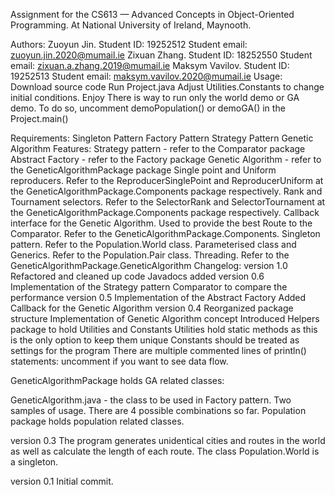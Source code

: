 Assignment for the CS613 — Advanced Concepts in Object-Oriented Programming. At National University of Ireland, Maynooth.

Authors:
Zuoyun Jin.
Student ID: 19252512
Student email: zuoyun.jin.2020@mumail.ie
Zixuan Zhang.
Student ID: 18252550
Student email: zixuan.a.zhang.2019@mumail.ie
Maksym Vavilov.
Student ID: 19252513
Student email: maksym.vavilov.2020@mumail.ie
Usage:
Download source code
Run Project.java
Adjust Utilities.Constants to change initial conditions.
Enjoy
There is way to run only the world demo or GA demo. To do so, uncomment demoPopulation() or demoGA() in the Project.main()

Requirements:
 Singleton Pattern
 Factory Pattern
 Strategy Pattern
 Genetic Algorithm
Features:
Strategy pattern - refer to the Comparator package
Abstract Factory - refer to the Factory package
Genetic Algorithm - refer to the GeneticAlgorithmPackage package
Single point and Uniform reproducers. Refer to the ReproducerSinglePoint and ReproducerUniform at the GeneticAlgorithmPackage.Components package respectively.
Rank and Tournament selectors. Refer to the SelectorRank and SelectorTournament at the GeneticAlgorithmPackage.Components package respectively.
Callback interface for the Genetic Algorithm. Used to provide the best Route to the Comparator. Refer to the GeneticAlgorithmPackage.Components.
Singleton pattern. Refer to the Population.World class.
Parameterised class and Generics. Refer to the Population.Pair class.
Threading. Refer to the GeneticAlgorithmPackage.GeneticAlgorithm
Changelog:
version 1.0
Refactored and cleaned up code
Javadocs added
version 0.6
Implementation of the Strategy pattern
Comparator to compare the performance
version 0.5
Implementation of the Abstract Factory
Added Callback for the Genetic Algorithm
version 0.4
Reorganized package structure
Implementation of Genetic Algorithm concept
Introduced Helpers package to hold Utilities and Constants
Utilities hold static methods as this is the only option to keep them unique
Constants should be treated as settings for the program
There are multiple commented lines of println() statements: uncomment if you want to see data flow.

GeneticAlgorithmPackage holds GA related classes:

GeneticAlgorithm.java - the class to be used in Factory pattern.
Two samples of usage. There are 4 possible combinations so far.
Population package holds population related classes.

version 0.3
The program generates unidentical cities and routes in the world as well as calculate the length of each route. The class Population.World is a singleton.

version 0.1
Initial commit.
